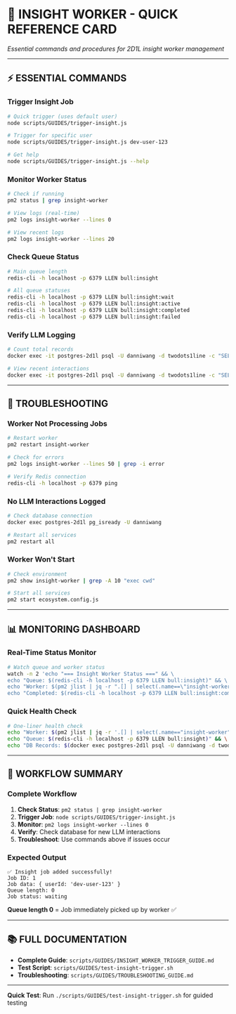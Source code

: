 # 🚀 **INSIGHT WORKER - QUICK REFERENCE CARD**
*Essential commands and procedures for 2D1L insight worker management*

---

## ⚡ **ESSENTIAL COMMANDS**

### **Trigger Insight Job**
```bash
# Quick trigger (uses default user)
node scripts/GUIDES/trigger-insight.js

# Trigger for specific user
node scripts/GUIDES/trigger-insight.js dev-user-123

# Get help
node scripts/GUIDES/trigger-insight.js --help
```

### **Monitor Worker Status**
```bash
# Check if running
pm2 status | grep insight-worker

# View logs (real-time)
pm2 logs insight-worker --lines 0

# View recent logs
pm2 logs insight-worker --lines 20
```

### **Check Queue Status**
```bash
# Main queue length
redis-cli -h localhost -p 6379 LLEN bull:insight

# All queue statuses
redis-cli -h localhost -p 6379 LLEN bull:insight:wait
redis-cli -h localhost -p 6379 LLEN bull:insight:active
redis-cli -h localhost -p 6379 LLEN bull:insight:completed
redis-cli -h localhost -p 6379 LLEN bull:insight:failed
```

### **Verify LLM Logging**
```bash
# Count total records
docker exec -it postgres-2d1l psql -U danniwang -d twodots1line -c "SELECT COUNT(*) FROM llm_interactions WHERE worker_type = 'insight-worker';"

# View recent interactions
docker exec -it postgres-2d1l psql -U danniwang -d twodots1line -c "SELECT interaction_id, worker_job_id, LEFT(full_prompt, 100) as prompt_preview, created_at FROM llm_interactions WHERE worker_type = 'insight-worker' ORDER BY created_at DESC LIMIT 3;"
```

---

## 🔧 **TROUBLESHOOTING**

### **Worker Not Processing Jobs**
```bash
# Restart worker
pm2 restart insight-worker

# Check for errors
pm2 logs insight-worker --lines 50 | grep -i error

# Verify Redis connection
redis-cli -h localhost -p 6379 ping
```

### **No LLM Interactions Logged**
```bash
# Check database connection
docker exec postgres-2d1l pg_isready -U danniwang

# Restart all services
pm2 restart all
```

### **Worker Won't Start**
```bash
# Check environment
pm2 show insight-worker | grep -A 10 "exec cwd"

# Start all services
pm2 start ecosystem.config.js
```

---

## 📊 **MONITORING DASHBOARD**

### **Real-Time Status Monitor**
```bash
# Watch queue and worker status
watch -n 2 'echo "=== Insight Worker Status ===" && \
echo "Queue: $(redis-cli -h localhost -p 6379 LLEN bull:insight)" && \
echo "Worker: $(pm2 jlist | jq -r ".[] | select(.name==\"insight-worker\") | .pm2_env.status")" && \
echo "Completed: $(redis-cli -h localhost -p 6379 LLEN bull:insight:completed)"'
```

### **Quick Health Check**
```bash
# One-liner health check
echo "Worker: $(pm2 jlist | jq -r '.[] | select(.name=="insight-worker") | .pm2_env.status')" && \
echo "Queue: $(redis-cli -h localhost -p 6379 LLEN bull:insight)" && \
echo "DB Records: $(docker exec postgres-2d1l psql -U danniwang -d twodots1line -c "SELECT COUNT(*) FROM llm_interactions WHERE worker_type = 'insight-worker';" -t | tr -d ' \n')"
```

---

## 🎯 **WORKFLOW SUMMARY**

### **Complete Workflow**
1. **Check Status**: `pm2 status | grep insight-worker`
2. **Trigger Job**: `node scripts/GUIDES/trigger-insight.js`
3. **Monitor**: `pm2 logs insight-worker --lines 0`
4. **Verify**: Check database for new LLM interactions
5. **Troubleshoot**: Use commands above if issues occur

### **Expected Output**
```
✅ Insight job added successfully!
Job ID: 1
Job data: { userId: 'dev-user-123' }
Queue length: 0
Job status: waiting
```

**Queue length 0** = Job immediately picked up by worker ✅

---

## 📚 **FULL DOCUMENTATION**

- **Complete Guide**: `scripts/GUIDES/INSIGHT_WORKER_TRIGGER_GUIDE.md`
- **Test Script**: `scripts/GUIDES/test-insight-trigger.sh`
- **Troubleshooting**: `scripts/GUIDES/TROUBLESHOOTING_GUIDE.md`

---

**Quick Test**: Run `./scripts/GUIDES/test-insight-trigger.sh` for guided testing
